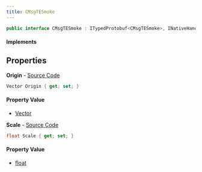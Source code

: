 ```yaml
---
title: CMsgTESmoke
---
```


```csharp
public interface CMsgTESmoke : ITypedProtobuf<CMsgTESmoke>, INativeHandle, INetMessage<CMsgTESmoke>, IDisposable
```

#### Implements

## Properties

**Origin** - [Source Code](https://github.com/swiftly-solution/swiftlys2/blob/master/managed/src/SwiftlyS2.Generated/Protobufs/Interfaces/CMsgTESmoke.cs#L18)

```csharp
Vector Origin { get; set; }
```

#### Property Value

- [Vector](/docs/api/shared/natives/vector)

**Scale** - [Source Code](https://github.com/swiftly-solution/swiftlys2/blob/master/managed/src/SwiftlyS2.Generated/Protobufs/Interfaces/CMsgTESmoke.cs#L21)

```csharp
float Scale { get; set; }
```

#### Property Value

- [float](https://learn.microsoft.com/dotnet/api/system.single)

